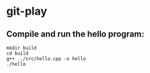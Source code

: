 # git-play

## Compile and run the hello program:
```
mkdir build
cd build
g++ ../src/hello.cpp -o hello
./hello
```

